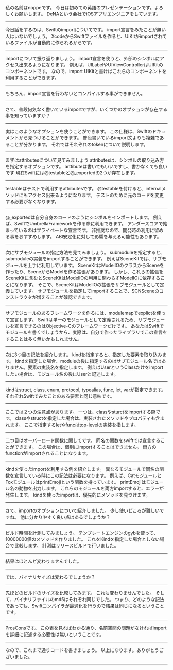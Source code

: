 

私の名前はnoppeです。
今日は初めての英語のプレゼンテーションです。よろしくお願いします。
DeNAという会社でiOSアプリエンジニアをしています。

---

今日話をするのは、Swiftのimportについてです。
import宣言をみたことが無い人はいないでしょう。
XcodeからSwiftファイルを作ると、UIKitがimportされているファイルが自動的に作られるからです。

---

importについて振り返りましょう。
import宣言を使うと、外部のシンボルにアクセス出来るようになります。
例えば、UILabelやUIViewControllerはUIKitのコンポーネントです。
なので、import UIKitと書けばこれらのコンポーネントを利用することができます。

---

もちろん、import宣言を行わないとコンパイルする事ができません。

---

さて、普段何気なく書いているimportですが、いくつかのオプションが存在する事を知っていますか？

---

実はこのようなオプションを使うことができます。
この仕様は、Swiftのドキュメントから見つけることができます。
普段書いているimport文よりも複雑であることが分かります。
それではそれぞれのtokenについて説明します。

---

まずはattributesについて見てみましょう
attributesは、シンボルの取り込み方を指定するオプションです。
arttibuteは書いてもいいですし、書かなくても良いです
現在Swiftには@testableと@_exportedの2つが存在します。

---

testableはテストで利用するattributesです。
@testableを付けると、internalメソッドにもアクセス出来るようになります。
テストのために元のコードを変更する必要がなくなります。

---

@_exportedは自分自身のコードのようにシンボルをインポートします。
例えば、SwiftでUmbrellaFrameworkを作る際に利用できます。
アンダースコアで始まっているのはプライベートな宣言です。
非推奨なので、開発時の利用に留める事をおすすめします。
ABI安定化に対して影響を与える可能性もあります。

---

次にサブモジュールの指定方法を見てみましょう。
submoduleを指定すると、submoduleの実装をimportすることができます。
例えばSceneKitでは、サブモジュールを上手に利用しています。
SceneKitはModelIOのクラスからSceneを作ったり、SceneからModelを作る拡張があります。
しかし、これらの拡張をSceneKitに含むとSceneKitはModelIOの利用に関わらずModelIOに依存することになります。
そこで、SceneKitはModelIOの拡張をサブモジュールとして定義しています。
サブモジュールを指定してimportすることで、SCNSceneのコンストラクタが増えることが確認できます。

---


サブモジュールのあるフレームワークを作るには、modulemapでexplictを使って宣言します。
Swiftは単一のモジュールとして定義されるため、サブモジュールを宣言できるのはObjective-Cのフレームワークだけです。
あなたはSwiftでモジュールを書くでしょうから、実際は、自分で作ったライブラリでこの宣言をすることは多く無いかもしれません。

---

次に3つ目の記法を紹介します。
kindを指定すると、指定した要素を取り込みます。
kindを指定した場合、moduleの後に指定するのはサブモジュール名ではありません。要素の実装名を指定します。
例えばUserというClassだけをimportしたい場合は、モジュール名の後にUserと記述します。

---

kindはstruct, class, enum, protocol, typealias, func, let, varが指定できます。
それぞれSwiftでみたことのある要素と同じ意味です。

---

ここでは２つの注意点があります。
一つは、classやsturctをimportする際です。
classやstructを指定した場合は、実装されたメソッドやプロパティも含まれます。
ここで指定するletやfuncはtop-levelの実装を指します。

---

二つ目はオーバーロード関数に関してです。
同名の関数をswiftでは宣言することができます。
この場合は、個別にimportすることはできません。
両方のfunctionがimportされることになります。

---

kindを使ったimportを利用する例を紹介します。
異なるモジュールで同名の関数を宣言している時にこの記法は必要になります。
例えば、CatモジュールとFoxモジュールはprintEmojiという関数を持っています。
printEmojiはモジュール名の動物を出力します。
これらのモジュールを両方importすると、エラーが発生します。
kindを使ったimportは、優先的にメソッドを見つけます。

---

さて、importのオプションについて紹介しました。
少し使いどころが難しいですね。
他に分かりやすく良い点はあるでしょうか？

---

ビルド時間を計測してみましょう。
テンプレートエンジンのgybを使って、10000000個のメソッドを作りました。
これをKindを指定した場合としない場合で比較します。
計測はリリースビルドで行いました。

---

結果はほとんど変わりませんでした。

---

では、バイナリサイズは変わるでしょうか？

---

先ほどのビルドのサイズを比較してみます。
これも変わりませんでした。
そして、バイナリファイルのmd5はそれぞれ同じでした。
つまり、どのような記法であっても、Swiftコンパイラが最適化を行うので結果は同じになるということです。

---

ProsConsです。
この表を見ればわかる通り、名前空間の問題がなければimportを詳細に記述する必要性は無いということです。

---

なので、これまで通りコードを書きましょう。
以上になります。ありがとうございました。

---

